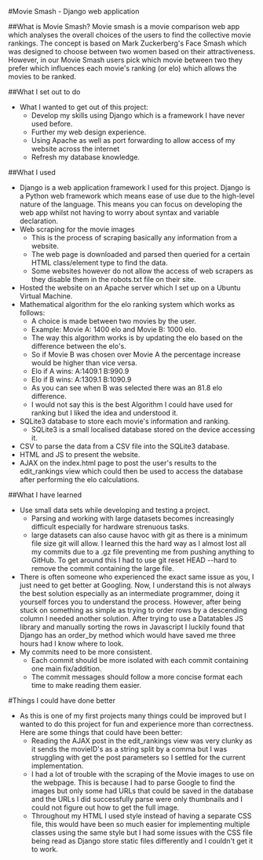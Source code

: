 #Movie Smash - Django web application

##What is Movie Smash?
Movie smash is a movie comparison web app which analyses the overall choices of the users to find the collective movie rankings.
The concept is based on Mark Zuckerberg's Face Smash which was designed to choose between two women based on their attractiveness.
However, in our Movie Smash users pick which movie between two they prefer which influences each movie's ranking (or elo) which allows the movies to be ranked.

##What I set out to do
* What I wanted to get out of this project:
    - Develop my skills using Django which is a framework I have never used before.
    - Further my web design experience.
    - Using Apache as well as port forwarding to allow access of my website across the internet
    - Refresh my database knowledge.

##What I used
* Django is a web application framework I used for this project. Django is a Python web framework which means ease of use due to the high-level nature of the language. This means you can focus on developing the web app whilst not having to worry about syntax and variable declaration.
* Web scraping for the movie images
    - This is the process of scraping basically any information from a website.
    - The web page is downloaded and parsed then queried for a certain HTML class/element type to find the data.
    - Some websites however do not allow the access of web scrapers as they disable them in the robots.txt file on their site.
* Hosted the website on an Apache server which I set up on a Ubuntu Virtual Machine.
* Mathematical algorithm for the elo ranking system which works as follows:
   - A choice is made between two movies by the user.
   - Example: Movie A: 1400 elo and Movie B: 1000 elo.
   - The way this algorithm works is by updating the elo based on the difference between the elo's.
   - So if Movie B was chosen over Movie A the percentage increase would be higher than vice versa.
   - Elo if A wins: A:1409.1 B:990.9
   - Elo if B wins: A:1309.1 B:1090.9 
   - As you can see when B was selected there was an 81.8 elo difference.
   - I would not say this is the best Algorithm I could have used for ranking but I liked the idea and understood it.
* SQLite3 database to store each movie's information and ranking.
    - SQLite3 is a small localised database stored on the device accessing it.
* CSV to parse the data from a CSV file into the SQLite3 database.
* HTML and JS to present the website.
* AJAX on the index.html page to post the user's results to the edit_rankings view which could then be used to access the database after performing the elo calculations.

##What I have learned
* Use small data sets while developing and testing a project.
    - Parsing and working with large datasets becomes increasingly difficult especially for hardware strenuous tasks.
    - large datasets can also cause havoc with git as there is a minimum file size git will allow. I learned this the hard way as I almost lost all my commits due to a .gz file preventing me from pushing anything to GitHub. To get around this I had to use git reset HEAD --hard to remove the commit containing the large file.
* There is often someone who experienced the exact same issue as you, I just need to get better at Googling. Now, I understand this is not always the best solution especially as an intermediate programmer, doing it yourself forces you to understand the process. However, after being stuck on something as simple as trying to order rows by a descending column I needed another solution. After trying to use a Datatables JS library and manually sorting the rows in Javascript I luckily found that Django has an order_by method which would have saved me three hours had I know where to look.
* My commits need to be more consistent.
    - Each commit should be more isolated with each commit containing one main fix/addition.
    - The commit messages should follow a more concise format each time to make reading them easier.

#Things I could have done better
* As this is one of my first projects many things could be improved but I wanted to do this project for fun and experience more than correctness. Here are some things that could have been better:
    - Reading the AJAX post in the edit_rankings view was very clunky as it sends the movieID's as a string split by a comma but I was struggling with get the post parameters so I settled for the current implementation.
    - I had a lot of trouble with the scraping of the Movie images to use on the webpage. This is because I had to parse Google to find the images but only some had URLs that could be saved in the database and the URLs I did successfully parse were only thumbnails and I could not figure out how to get the full image.
    - Throughout my HTML I used style instead of having a separate CSS file, this would have been so much easier for implementing multiple classes using the same style but I had some issues with the CSS file being read as Django store static files differently and I couldn't get it to work.

